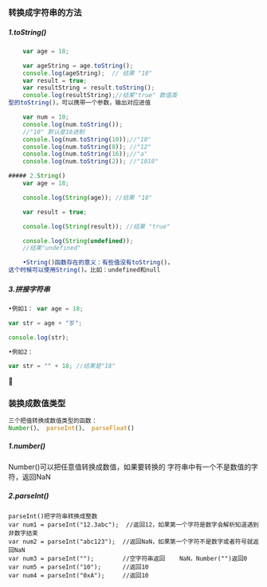 ### 转换成字符串的方法

##### 1.toString\(\)

```js
    var age = 18;

    var ageString = age.toString();
    console.log(ageString);  // 结果 "18"
    var result = true;
    var resultString = result.toString();
    console.log(resultString);//结果"true" 数值类
型的toString()，可以携带一个参数，输出对应进值

    var num = 10;
    console.log(num.toString()); 
    //"10" 默认是10进制
    console.log(num.toString(10));//"10"
    console.log(num.toString(8)); //"12"
    console.log(num.toString(16));//"a"
    console.log(num.toString(2)); //"1010"

```

```js
##### 2.String()
    var age = 18; 

    console.log(String(age)); //结果 "18"

    var result = true;

    console.log(String(result)); //结果 "true"

    console.log(String(undefined)); 
    //结果"undefined"

    •String()函数存在的意义：有些值没有toString()，
这个时候可以使用String()。比如：undefined和null

```

##### 3.拼接字符串

```js
•例如1： var age = 18; 

var str = age + "岁";

console.log(str);

•例如2：

var str = "" + 18; //结果是"18"
```



### 装换成数值类型

```js
三个把值转换成数值类型的函数：
Number()、 parseInt()、 parseFloat()
```

##### 1.number\(\)

Number\(\)可以把任意值转换成数值，如果要转换的
字符串中有一个不是数值的字符，返回NaN

##### 2.parseInt\(\)

```
parseInt()把字符串转换成整数
var num1 = parseInt("12.3abc");  //返回12，如果第一个字符是数字会解析知道遇到非数字结束
var num2 = parseInt("abc123");  //返回NaN，如果第一个字符不是数字或者符号就返回NaN
var num3 = parseInt("");        //空字符串返回    NaN，Number("")返回0
var num5 = parseInt("10");      //返回10
var num4 = parseInt("0xA");     //返回10
```

